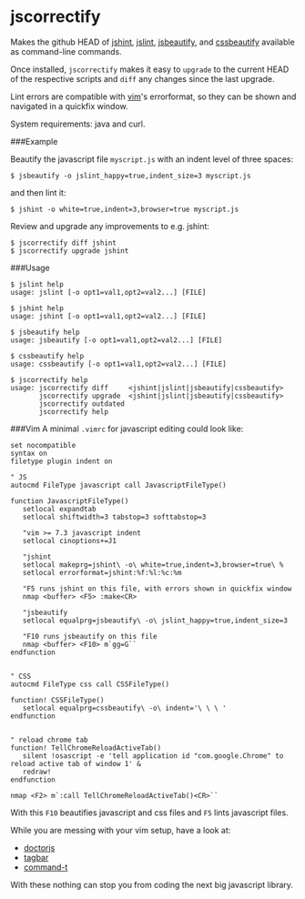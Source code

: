 # jscorrectify

Makes the github HEAD of [jshint](http://github.com/jshint/jshint), [jslint](http://github.com/douglascrockford/JSLint), [jsbeautify](http://github.com/einars/js-beautify), and [cssbeautify](https://github.com/senchalabs/cssbeautify) available as command-line commands.

Once installed, `jscorrectify` makes it easy to `upgrade` to the current HEAD of the respective scripts and `diff` any changes since the last upgrade.

Lint errors are compatible with [vim](http://www.vim.org)'s errorformat, so they can be shown and navigated in a quickfix window.


System requirements: java and curl.

###Example

Beautify the javascript file `myscript.js` with an indent level of three spaces:

    $ jsbeautify -o jslint_happy=true,indent_size=3 myscript.js

and then lint it:

    $ jshint -o white=true,indent=3,browser=true myscript.js


Review and upgrade any improvements to e.g. jshint:

    $ jscorrectify diff jshint
    $ jscorrectify upgrade jshint
    

###Usage

    $ jslint help
    usage: jslint [-o opt1=val1,opt2=val2...] [FILE]
 
    $ jshint help
    usage: jshint [-o opt1=val1,opt2=val2...] [FILE]
 
    $ jsbeautify help
    usage: jsbeautify [-o opt1=val1,opt2=val2...] [FILE]

    $ cssbeautify help
    usage: cssbeautify [-o opt1=val1,opt2=val2...] [FILE]
 
    $ jscorrectify help
    usage: jscorrectify diff     <jshint|jslint|jsbeautify|cssbeautify>
           jscorrectify upgrade  <jshint|jslint|jsbeautify|cssbeautify>
           jscorrectify outdated
           jscorrectify help

###Vim
A minimal `.vimrc` for javascript editing could look like:

    set nocompatible
    syntax on
    filetype plugin indent on

    " JS
    autocmd FileType javascript call JavascriptFileType()

    function JavascriptFileType()
       setlocal expandtab
       setlocal shiftwidth=3 tabstop=3 softtabstop=3

       "vim >= 7.3 javascript indent
       setlocal cinoptions+=J1

       "jshint
       setlocal makeprg=jshint\ -o\ white=true,indent=3,browser=true\ %
       setlocal errorformat=jshint:%f:%l:%c:%m

       "F5 runs jshint on this file, with errors shown in quickfix window
       nmap <buffer> <F5> :make<CR>

       "jsbeautify
       setlocal equalprg=jsbeautify\ -o\ jslint_happy=true,indent_size=3

       "F10 runs jsbeautify on this file
       nmap <buffer> <F10> m`gg=G``
    endfunction


    " CSS
    autocmd FileType css call CSSFileType()

    function! CSSFileType()
       setlocal equalprg=cssbeautify\ -o\ indent='\ \ \ '
    endfunction


    " reload chrome tab
    function! TellChromeReloadActiveTab()
       silent !osascript -e 'tell application id "com.google.Chrome" to reload active tab of window 1' &
       redraw!
    endfunction

    nmap <F2> m`:call TellChromeReloadActiveTab()<CR>``


With this `F10` beautifies javascript and css files and `F5` lints javascript files.

While you are messing with your vim setup, have a look at:

* [doctorjs](https://github.com/mozilla/doctorjs)
* [tagbar](https://github.com/majutsushi/tagbar)
* [command-t](https://wincent.com/products/command-t)

With these nothing can stop you from coding the next big javascript library.
